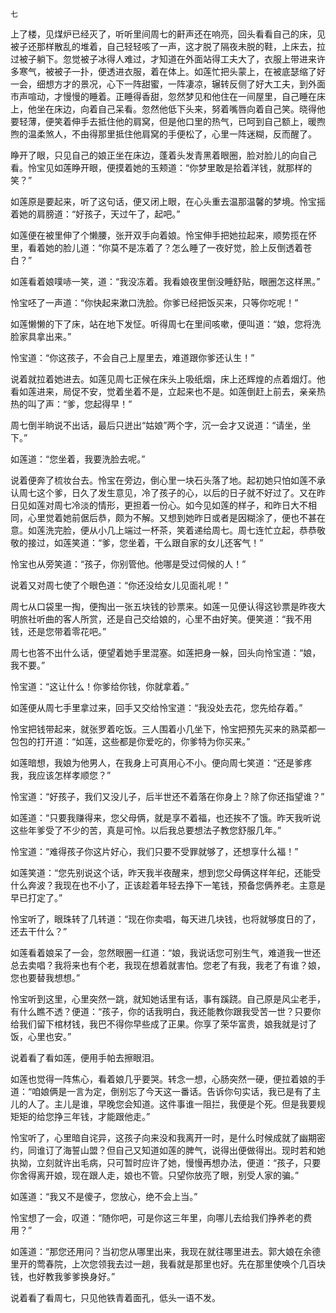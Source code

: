     七 

   上了楼，见煤炉已经灭了，听听里间周七的鼾声还在响亮，回头看看自己的床，见被子还那样散乱的堆着，自己轻轻咳了一声，这才脱了隔夜未脱的鞋，上床去，拉过被子躺下。忽觉被子冰得人难过，才知道在外面站得工夫大了，衣服上带进来许多寒气，被被子一扑，便透进衣服，着在体上。如莲忙把头蒙上，在被底瑟缩了好一会，细想方才的景况，心下一阵甜蜜，一阵凄凉，辗转反侧了好大工夫，到外面市声喧动，才慢慢的睡着。正睡得香甜，忽然梦见和他住在一间屋里，自己睡在床上，他坐在床边，向着自己呆看。忽然他低下头来，努着嘴唇向着自己笑。晓得他要轻薄，便笑着伸手去抵住他的肩窝，但是他口里的热气，已呵到自己额上，暖煦煦的温柔煞人，不由得那里抵住他肩窝的手便松了，心里一阵迷糊，反而醒了。

   睁开了眼，只见自己的娘正坐在床边，蓬着头发青黑着眼圈，脸对脸儿的向自己看。怜宝见如莲睁开眼，便摸着她的玉颊道：“你梦里敢是拾着洋钱，就那样的笑？”

   如莲原是要起来，听了这句话，便又闭上眼，在心头重去温那温馨的梦境。怜宝摇着她的肩膀道：“好孩子，天过午了，起吧。”

   如莲便在被里伸了个懒腰，张开双手向着娘。怜宝伸手把她拉起来，顺势揽在怀里，看着她的脸儿道：“你莫不是冻着了？怎么睡了一夜好觉，脸上反倒透着苍白？”

   如莲看着娘噗哧一笑，道：“我没冻着。我看娘夜里倒没睡舒贴，眼圈怎这样黑。”

   怜宝呸了一声道：“你快起来漱口洗脸。你爹已经把饭买来，只等你吃呢！”

   如莲懒懒的下了床，站在地下发怔。听得周七在里间咳嗽，便叫道：“娘，您将洗脸家具拿出来。”

   怜宝道：“你这孩子，不会自己上屋里去，难道跟你爹还认生！”

   说着就拉着她进去。如莲见周七正候在床头上吸纸烟，床上还辉煌的点着烟灯。他看如莲进来，局促不安，觉着坐着不是，立起来也不是。如莲倒赶上前去，亲亲热热的叫了声：“爹，您起得早！”

   周七倒半晌说不出话，最后只迸出“姑娘”两个字，沉一会才又说道：“请坐，坐下。”

   如莲道：“您坐着，我要洗脸去呢。”

   说着便奔了梳妆台去。怜宝在旁边，倒心里一块石头落了地。起初她只怕如莲不承认周七这个爹，日久了发生意见，冷了孩子的心，以后的日子就不好过了。又在昨日见如莲对周七冷淡的情形，更担着一份心。如今见如莲的样子，和昨日大不相同，心里觉着她前倨后恭，颇为不解。又想到她昨日或者是因糊涂了，便也不甚在意。如莲洗完脸，便从小几上端过一杯茶，笑着递给周七。周七连忙立起，恭恭敬敬的接过，如莲笑道：“爹，您坐着，干么跟自家的女儿还客气！”

   怜宝也从旁笑道：“孩子，你别管他。他哪是受过伺候的人！”

   说着又对周七使了个眼色道：“你还没给女儿见面礼呢！”

   周七从口袋里一掏，便掏出一张五块钱的钞票来。如莲一见便认得这钞票是昨夜大明旅社听曲的客人所赏，还是自己交给娘的，心里不由好笑。便笑道：“我不用钱，还是您带着零花吧。”

   周七也答不出什么话，便望着她手里混塞。如莲把身一躲，回头向怜宝道：“娘，我不要。”

   怜宝道：“这让什么！你爹给你钱，你就拿着。”

   如莲便从周七手里拿过来，回手又交给怜宝道：“我没处去花，您先给存着。”

   怜宝把钱带起来，就张罗着吃饭。三人围着小几坐下，怜宝把预先买来的熟菜都一包包的打开道：“如莲，这些都是你爱吃的，你爹特为你买来。”

   如莲暗想，我娘为他男人，在我身上可真用心不小。便向周七笑道：“还是爹疼我，我应该怎样孝顺您？”

   怜宝道：“好孩子，我们又没儿子，后半世还不着落在你身上？除了你还指望谁？”

   如莲道：“只要我赚得来，您父母俩，就是享不着福，也还挨不了饿。昨天我听说这些年爹受了不少的苦，真是可怜。以后我总要想法子教您舒服几年。”

   怜宝道：“难得孩子你这片好心，我们只要不受罪就够了，还想享什么福！”

   如莲笑道：“您先别说这个话，昨天我半夜醒来，想到您父母俩这样年纪，还能受什么奔波？我现在也不小了，正该趁着年轻去挣下一笔钱，预备您俩养老。主意是早已打定了。”

   怜宝听了，眼珠转了几转道：“现在你卖唱，每天进几块钱，也将就够度日的了，还去干什么？”

   如莲看着娘呆了一会，忽然眼圈一红道：“娘，我说话您可别生气，难道我一世还总去卖唱？我将来也有个老，我现在想着就害怕。您老了有我，我老了有谁？娘，您也要替我想想。”

   怜宝听到这里，心里突然一跳，就知她话里有话，事有蹊跷。自己原是风尘老手，有什么瞧不透？便道：“孩子，你的话我明白，我还能教你跟我受苦一世？只要你给我们留下棺材钱，我巴不得你早些成了正果。你享了荣华富贵，娘我就是讨了饭，心里也安。”

   说着看了看如莲，便用手帕去擦眼泪。

   如莲也觉得一阵焦心，看着娘几乎要哭。转念一想，心肠突然一硬，便拉着娘的手道：“咱娘俩是一言为定，倒别忘了今天这一番话。告诉你句实话，我已是有了主儿的人了。主儿是谁，早晚您会知道。这件事谁一阻拦，我便是个死。但是我要规矩矩的给您挣三年钱，才能跟他走。”

   怜宝听了，心里暗自诧异，这孩子向来没和我离开一时，是什么时候成就了幽期密约，同谁订了海誓山盟？但自己又知道如莲的脾气，说得出便做得出。现时若和她执拗，立刻就许出毛病，只可暂时应许了她，慢慢再想办法，便道：“孩子，只要你舍得离开娘，现在跟人走，娘也不管。只望你放亮了眼，别受人家的骗。”

   如莲道：“我又不是傻子，您放心，绝不会上当。”

   怜宝想了一会，叹道：“随你吧，可是你这三年里，向哪儿去给我们挣养老的费用？”

   如莲道：“那您还用问？当初您从哪里出来，我现在就往哪里进去。郭大娘在余德里开的莺春院，上次您领我去过一趟，我看就是那里也好。先在那里使唤个几百块钱，也好教我爹爹换身好。”

   说着看了看周七，只见他铁青着面孔，低头一语不发。


